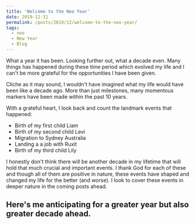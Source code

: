 ```yaml
---
title: 'Welcome to the Neo Year'
date: 2019-12-31
permalink: /posts/2019/12/welcome-to-the-neo-year/
tags:
  - neo
  - New Year
  - Blog
---
```


What a year it has been. Looking further out, what a decade even. Many things has happened during these time period which evolved my life and I can't be more grateful for the 
opportunities I have been given. 

Cliche as it may sound, I wouldn't have imagined what my life would have been like a decade ago. More than just milestones, many momentous markers have 
been made within the past 10 years.

With a grateful heart, I look back and count the landmark events that happened:

* Birth of my first child Liam
* Birth of my second child Levi
* Migration to Sydney Australia
* Landing a a job with Ruxit
* Birth of my third child Lily

I honestly don't think there will be another decade in my lifetime that will hold that much crucial and important events. I thank God for each of these and though
all of them are positive in nature, these events have shaped and changed my life for the better (and worse). 
I look to cover these events in deeper nature in the coming posts ahead.

Here's me anticipating for a greater year but also greater decade ahead.
------